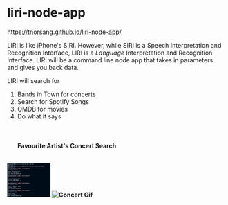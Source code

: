 # liri-node-app
https://tnorsang.github.io/liri-node-app/

LIRI is like iPhone's SIRI. However, while SIRI is a Speech Interpretation and Recognition Interface, LIRI is a _Language_ Interpretation and Recognition Interface. LIRI will be a command line node app that takes in parameters and gives you back data.

LIRI will search for 
1) Bands in Town for concerts
2) Search for Spotify Songs
3) OMDB for movies
4) Do what it says 
<br><br><br><br>
<b>  Favourite Artist's Concert Search <br><br>

<img src="images/concert-this.png" alt="Concert Gif" width="100px">

<img src="https://media.giphy.com/media/9u4PAtVkBHgLCe7uWU/giphy.gif" alt="Concert Gif" width="700px">





